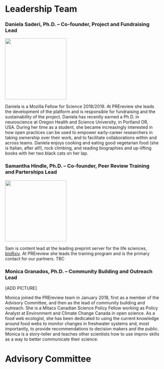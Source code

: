 # Leadership Team 

### Daniela Saderi, Ph.D. – Co-founder, Project and Fundraising Lead  
<img src="images/daniela.jpg" width="200">

Daniela is a Mozilla Fellow for Science 2018/2019. At PREreview she leads the development of the platform and is 
responsible for fundraising and the sustainability of the project. Daniela has recently earned a Ph.D. in neuroscience at 
Oregon Health and Science University, in Portland OR, USA. During her time as a student, she became increasingly interested in how 
open practices can be used to empower early-career researchers in taking ownership over their work, and to facilitate collaborations 
within and across teams. Daniela enjoys cooking and eating good vegetarian food (she is Italian, after all!), rock climbing, and reading 
biographies and up-lifting books with her two black cats on her lap.


### Samantha Hindle, Ph.D. – Co-founder, Peer Review Training and Parterships Lead  
<img src="images/sam2.jpg" width="200">


Sam is content lead at the leading preprint server for the life sciences, [bioRxiv](https://www.biorxiv.org/). At PREreview she leads the
training program and is the primary contact for our partners. TBC


### Monica Granados, Ph.D. – Community Building and Outreach Lead  

[ADD PICTURE]

Monica joined the PREreview team in January 2018, first as a member of the Advisory Committee, and then as the lead of community building and 
outreach. She is a Mitacs Canadian Science Policy Fellow working as Policy Analyst at Environment and Climate Change Canada in open science. 
As a food web ecologist, she has been dedicated to using the current knowledge around food webs to monitor changes in freshwater 
systems and, most importantly, to provide recommendations to decision makers and the public. Monica is a story-teller and teaches other
scientists how to use improv skills as a way to better communicate their science. 


# Advisory Committee




